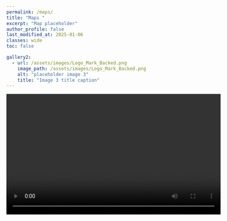 ```yaml
---
permalink: /maps/
title: "Maps "
excerpt: "Map placeholder"
author_profile: false
last_modified_at: 2025-01-06
classes: wide
toc: false

gallery2:
  - url: /assets/images/Logo_Mark_Backed.png
    image_path: /assets/images/Logo_Mark_Backed.png
    alt: "placeholder image 3"
    title: "Image 3 title caption"
---
```

<!-- Note, movies need to be formatted using ffmpeg: ffmpeg -i video1.mov -vcodec h264 -acodec aac video1.mp4 -->

<div class="video-gallery">
  <div class="video-item">
    <video width="560" height="315" controls>
      <source src="/assets/videos/BGC_dep_map2v2.mp4" type="video/mp4">
      Your browser does not support the video tag.
    </video>
  </div>
  <!-- Add more video items as needed -->
</div>

<!-- <img src="{{ site.url }}{{ site.baseurl }}/assets/images/Logo_Mark_Backed.png" alt=""> -->



<!-- ![img-png]({{ site.url }}{{ site.baseurl }}/assets/images/Logo_Mark_Backed.png) -->

<!-- {% include gallery id="gallery2"  caption="This is a sample gallery with **Markdown support**." %} -->

